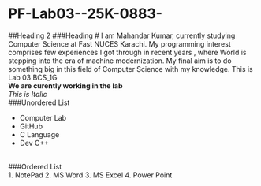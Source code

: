 # PF-Lab03--25K-0883-
##Heading 2
###Heading #
I am Mahandar Kumar, currently studying Computer Science at Fast NUCES Karachi. My programming interest comprises few experiences I got through in recent years , where World is stepping into the era of machine modernization. My final aim is to do something big in this field of Computer Science with my knowledge.
This is Lab 03 BCS_1G
<br/>
**We are curently working in the lab**
<br/>
_This is Italic_
<br/>
###Unordered List
<br/>
- Computer Lab
- GitHub
- C Language
- Dev C++
<br/>
###Ordered List
<br/>
1. NotePad
2. MS Word
3. MS Excel
4. Power Point 
  
  
